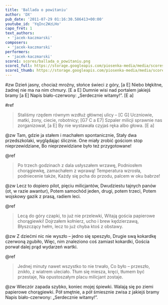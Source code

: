 ```yaml
---
title: 'Ballada o powitaniu'
author: 'DX'
pub_date: '2011-07-29 01:16:30.586413+00:00'
youtube_id: 'YqInc2WzLHo'
capo_fret: 1
text_authors:
 - 'jacek-kaczmarski'
composers:
 - 'jacek-kaczmarski'
performers:
 - 'jacek-kaczmarski'
score1: scores/ballada_o_powitaniu.png
score1_full: https://storage.googleapis.com/piosenka-media/media/scores/ballada_o_powitaniu.png
score1_thumb: https://storage.googleapis.com/piosenka-media/media/scores/ballada_o_powitaniu.png.180x0_q85_upscale.jpg
---
```


#zw
Dzień jasny, chociaż mroźny, słońce świeci z góry, [a E]
Niebo błękitne, żadnej nie ma na nim chmury. [E a E]
Dumnie wisi nad portalem jakiejś bramy [a E]
Napis biało-czerwony: „Serdecznie witamy!”. [E a]

#ref
>Staliśmy rzędem równym wzdłuż głównej ulicy – [C G]
>Uczniowie, matki, żony, ciecie, robotnicy; [G7 C a E7]
>Szpaler milicji sprawnie nas zorganizował, [a E]
>By nie wystawała czyjaś ręka albo głowa. [E a]

@zw
Tam, gdzie ja stałem i machałem spontanicznie,
Stały dwa przedszkolaki, wyglądając ślicznie.
One miały zrobić gościom stop nieprzewidziane,
Bo nieprzewidziane było też przygotowane!

@ref
>Po trzech godzinach z dala usłyszałem wrzawę,
>Podniosłem chorągiewkę, zamachałem z wprawą!
>Temperatura wzrosła, podniecenie także,
>Każdy się pcha do przodu, palcem w oku babrze!

@zw
Lecz to dopiero pilot, pięciu milicjantów,
Dwudziestu tajnych panów (ot, w razie awantur),
Potem samochód jeden, drugi, potem trzeci,
Potem wojskowy gazik z prasą, radiem leci.

@ref
>Lecą do góry czapki, to już nie przelewki,
>Witają gościa papierowe chorągiewki!
>Dojrzałem kołnierz, ucho i brew kędzierzawą,
>Błyszczący hełm, lecz to już chyba ktoś z obstawy.

@zw
Z dziećmi nic nie wyszło – jedno się speszyło,
Drugie swą kokardkę czerwoną zgubiło,
Więc, nim znaleziono coś zamiast kokardki,
Gościa porwał dalej prąd wydarzeń wartki.

@ref
>Jednej minuty nawet wszystko to nie trwało,
>Co było – przeszło, znikło, z wiatrem uleciało.
>Tłum się miesza, kręci, tłumem być przestaje,
>Na opustoszałym placu milicjant zostaje.

@zw
Wieczór zapada szybko, koniec mojej śpiewki.
Walają się po ziemi papierowe chorągiewki.
Pół smętnie, a pół śmiesznie zwisa z jakiejś bramy
Napis biało-czerwony: „Serdecznie witamy!”.